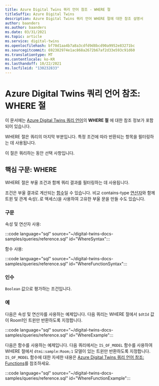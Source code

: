 ```yaml
---
title: Azure Digital Twins 쿼리 언어 참조 - WHERE 절
titleSuffix: Azure Digital Twins
description: Azure Digital Twins 쿼리 언어 WHERE 절에 대한 참조 설명서
author: baanders
ms.author: baanders
ms.date: 03/31/2021
ms.topic: article
ms.service: digital-twins
ms.openlocfilehash: bf70d1aa4b7a8a3cdfd9d8bcd90a9952e83271bc
ms.sourcegitcommit: 692382974e1ac868a2672b67af2d33e593c91d60
ms.translationtype: MT
ms.contentlocale: ko-KR
ms.lasthandoff: 10/22/2021
ms.locfileid: "130232833"
---
```

# <a name="azure-digital-twins-query-language-reference-where-clause"></a>Azure Digital Twins 쿼리 언어 참조: WHERE 절

이 문서에는 [Azure Digital Twins 쿼리 언어](concepts-query-language.md)의 **WHERE 절** 에 대한 참조 정보가 포함되어 있습니다.

WHERE 절은 쿼리의 마지막 부분입니다. 특정 조건에 따라 반환되는 항목을 필터링하는 데 사용됩니다.

이 절은 쿼리하는 동안 선택 사항입니다.

## <a name="core-syntax-where"></a>핵심 구문: WHERE

WHERE 절은 부울 조건과 함께 쿼리 결과를 필터링하는 데 사용됩니다. 

조건은 부울 결과로 계산되는 [함수](reference-query-functions.md)일 수 있습니다. 비교 contains-type [연산자](reference-query-operators.md)와 함께 트윈 및 관계 속성(`.`로 액세스)을 사용하여 고유한 부울 문을 만들 수도 있습니다.

### <a name="syntax"></a>구문

속성 및 연산자 사용:

:::code language="sql" source="~/digital-twins-docs-samples/queries/reference.sql" id="WhereSyntax":::

함수 사용:

:::code language="sql" source="~/digital-twins-docs-samples/queries/reference.sql" id="WhereFunctionSyntax":::

### <a name="arguments"></a>인수

`Boolean` 값으로 평가하는 조건입니다.

### <a name="examples"></a>예

다음은 속성 및 연산자를 사용하는 예제입니다. 다음 쿼리는 WHERE 절에서 `$dtId` 값이 Room1인 트윈만 반환하도록 지정합니다.

:::code language="sql" source="~/digital-twins-docs-samples/queries/reference.sql" id="WhereExample":::

다음은 함수를 사용하는 예제입니다. 다음 쿼리에서는 `IS_OF_MODEL` 함수를 사용하여 WHERE 절에서 `dtmi:sample:Room;1` 모델이 있는 트윈만 반환하도록 지정합니다. `IS_OF_MODEL` 함수에 대한 자세한 내용은 [Azure Digital Twins 쿼리 언어 참조: Functions](reference-query-functions.md#is_of_model)를 참조하세요.

:::code language="sql" source="~/digital-twins-docs-samples/queries/reference.sql" id="WhereFunctionExample":::